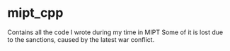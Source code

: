 # mipt_cpp
Contains all the code I wrote during my time in MIPT
Some of it is lost due to the sanctions, caused by the latest war conflict.
